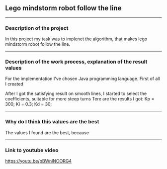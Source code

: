 ## Lego mindstorm robot follow the line

---

### Description of the project

In this project my task was to implenet the algorithm, that makes lego mindstorm robot follow the line.

---

### Description of the work process, explanation of the result values

For the implementation I've chosen Java programming language.
First of all I created 

After I got the satisfying result on smooth lines, I started to select the coefficients, suitable for more steep turns
Tere are the results I got:
Kp = 300;
Ki = 0.3;
Kd = 30;

---

### Why do I think this values are the best

The values I found are the best, because

---

### Link to youtube video
https://youtu.be/pBWnlNOORG4

